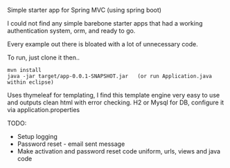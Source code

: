 Simple starter app for Spring MVC (using spring boot)

I could not find any simple barebone starter apps that had a working authentication system, orm, and ready to go. 

Every example out there is bloated with a lot of unnecessary code.

To run, just clone it then..

    mvn install
    java -jar target/app-0.0.1-SNAPSHOT.jar   (or run Application.java within eclipse)



Uses thymeleaf for templating, I find this template engine very easy to use and outputs clean html with error checking.
H2 or Mysql for DB, configure it via application.properties


TODO:

* Setup logging
* Password reset - email sent message
* Make activation and password reset code uniform, urls, views and java code

